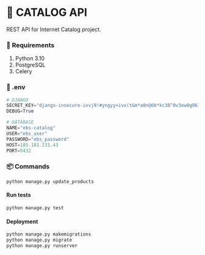 # 📱 CATALOG API

REST API for Internet Catalog project.

### 📝 Requirements

1. Python 3.10
2. PostgreSQL
3. Celery

### 🔧 .env

```python
# DJANGO
SECRET_KEY="django-insecure-ivvj9!#yngyy+ivx(t&m*a0n@6b*kc38^0v3ew0g06-!x_pwih"
DEBUG=True

# DATABASE
NAME="ebs-catalog"
USER="ebs_user"
PASSWORD="ebs_password"
HOST=185.181.231.43
PORT=5432
```

### 📦️ Commands

```
python manage.py update_products
```

#### Run tests

```
python manage.py test
```

#### Deployment

``` python
python manage.py makemigrations
python manage.py migrate
python manage.py runserver
```
